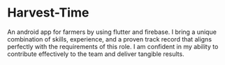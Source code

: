 # Harvest-Time
An android app for farmers by using flutter and firebase. I bring a unique combination of skills, experience, and a proven track record that aligns perfectly with the requirements of this role. I am confident in my ability to contribute effectively to the team and deliver tangible results.
